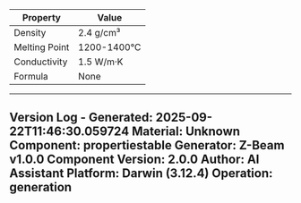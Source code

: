 | Property | Value |
|----------|-------|
| Density | 2.4 g/cm³ |
| Melting Point | 1200-1400°C |
| Conductivity | 1.5 W/m·K |
| Formula | None |


---
Version Log - Generated: 2025-09-22T11:46:30.059724
Material: Unknown
Component: propertiestable
Generator: Z-Beam v1.0.0
Component Version: 2.0.0
Author: AI Assistant
Platform: Darwin (3.12.4)
Operation: generation
---